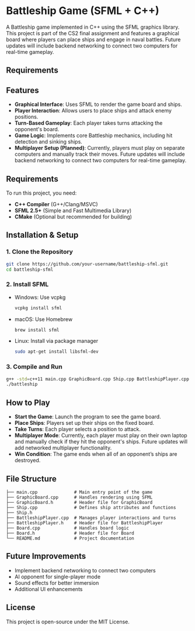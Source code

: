 # Battleship Game (SFML + C++)

A Battleship game implemented in C++ using the SFML graphics library. This project is part of the CS2 final assignment and features a graphical board where players can place ships and engage in naval battles.
Future updates will include backend networking to connect two computers for real-time gameplay.

## Requirements

## Features
- **Graphical Interface**: Uses SFML to render the game board and ships.
- **Player Interaction**: Allows users to place ships and attack enemy positions.
- **Turn-Based Gameplay**: Each player takes turns attacking the opponent's board.
- **Game Logic**: Implements core Battleship mechanics, including hit detection and sinking ships.
- **Multiplayer Setup (Planned)**: Currently, players must play on separate computers and manually track their moves. Future updates will include backend networking to connect two computers for real-time gameplay.

## Requirements
To run this project, you need:
- **C++ Compiler** (G++/Clang/MSVC)
- **SFML 2.5+** (Simple and Fast Multimedia Library)
- **CMake** (Optional but recommended for building)

## Installation & Setup

### 1. Clone the Repository
```bash
git clone https://github.com/your-username/battleship-sfml.git
cd battleship-sfml
```

### 2. Install SFML
- Windows: Use vcpkg
  ```bash
  vcpkg install sfml
  ```
- macOS: Use Homebrew
  ```bash
  brew install sfml
  ```
- Linux: Install via package manager
  ```bash
  sudo apt-get install libsfml-dev
  ```

### 3. Compile and Run
```bash
g++ -std=c++11 main.cpp GraphicBoard.cpp Ship.cpp BattleshipPlayer.cpp Board.cpp -o battleship -lsfml-graphics -lsfml-window -lsfml-system
./battleship
```

## How to Play
- **Start the Game**: Launch the program to see the game board.
- **Place Ships**: Players set up their ships on the fixed board.
- **Take Turns**: Each player selects a position to attack.
- **Multiplayer Mode**: Currently, each player must play on their own laptop and manually check if they hit the opponent's ships. Future updates will add networked multiplayer functionality.
- **Win Condition**: The game ends when all of an opponent’s ships are destroyed.

## File Structure
```
├── main.cpp              # Main entry point of the game
├── GraphicBoard.cpp      # Handles rendering using SFML
├── GraphicBoard.h        # Header file for GraphicBoard
├── Ship.cpp              # Defines ship attributes and functions
├── Ship.h                
├── BattleshipPlayer.cpp  # Manages player interactions and turns
├── BattleshipPlayer.h    # Header file for BattleshipPlayer
├── Board.cpp             # Handles board logic
├── Board.h               # Header file for Board
└── README.md             # Project documentation
```

## Future Improvements
- Implement backend networking to connect two computers
- AI opponent for single-player mode
- Sound effects for better immersion
- Additional UI enhancements

## License
This project is open-source under the MIT License.
